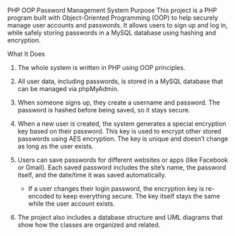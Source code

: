 PHP OOP Password Management System
Purpose
This project is a PHP program built with Object-Oriented Programming (OOP) to help securely manage user accounts and passwords. It allows users to sign up and log in, while safely storing passwords in a MySQL database using hashing and encryption.

What It Does

1. The whole system is written in PHP using OOP principles.

2. All user data, including passwords, is stored in a MySQL database that can be managed via phpMyAdmin.

3. When someone signs up, they create a username and password. The password is hashed before being saved, so it stays secure.

4. When a new user is created, the system generates a special encryption key based on their password. This key is used to encrypt other stored passwords using AES encryption. The key is unique and doesn’t change as long as the user exists.

5. Users can save passwords for different websites or apps (like Facebook or Gmail). Each saved password includes the site’s name, the password itself, and the date/time it was saved automatically.
    - If a user changes their login password, the encryption key is re-encoded to keep everything secure. The key itself stays the same while the user account exists.

6. The project also includes a database structure and UML diagrams that show how the classes are organized and related.
